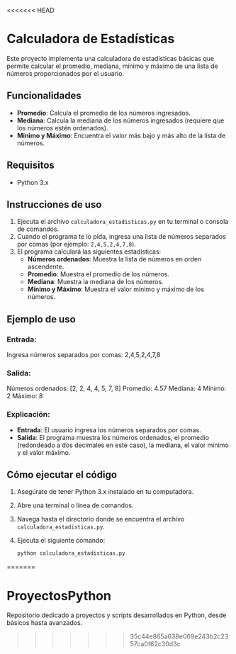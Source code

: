 <<<<<<< HEAD
# Calculadora de Estadísticas

Este proyecto implementa una calculadora de estadísticas básicas que permite calcular el promedio, mediana, mínimo y máximo de una lista de números proporcionados por el usuario.

## Funcionalidades

- **Promedio**: Calcula el promedio de los números ingresados.
- **Mediana**: Calcula la mediana de los números ingresados (requiere que los números estén ordenados).
- **Mínimo y Máximo**: Encuentra el valor más bajo y más alto de la lista de números.

## Requisitos

- Python 3.x

## Instrucciones de uso

1. Ejecuta el archivo `calculadora_estadisticas.py` en tu terminal o consola de comandos.
2. Cuando el programa te lo pida, ingresa una lista de números separados por comas (por ejemplo: `2,4,5,2,4,7,8`).
3. El programa calculará las siguientes estadísticas:
   - **Números ordenados**: Muestra la lista de números en orden ascendente.
   - **Promedio**: Muestra el promedio de los números.
   - **Mediana**: Muestra la mediana de los números.
   - **Mínimo y Máximo**: Muestra el valor mínimo y máximo de los números.

## Ejemplo de uso

### Entrada:
Ingresa números separados por comas: 2,4,5,2,4,7,8

### Salida:
Números ordenados: [2, 2, 4, 4, 5, 7, 8] 
Promedio: 4.57 
Mediana: 4 
Mínimo: 2 
Máximo: 8

### Explicación:
- **Entrada**: El usuario ingresa los números separados por comas.
- **Salida**: El programa muestra los números ordenados, el promedio (redondeado a dos decimales en este caso), la mediana, el valor mínimo y el valor máximo.

## Cómo ejecutar el código

1. Asegúrate de tener Python 3.x instalado en tu computadora.
2. Abre una terminal o línea de comandos.
3. Navega hasta el directorio donde se encuentra el archivo `calculadora_estadisticas.py`.
4. Ejecuta el siguiente comando:

   ```bash
   python calculadora_estadisticas.py
=======
# ProyectosPython
Repositorio dedicado a proyectos y scripts desarrollados en Python, desde básicos hasta avanzados.
>>>>>>> 35c44e865a638e069e243b2c2357ca0f62c30d3c
